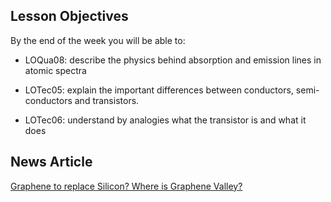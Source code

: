## Lesson Objectives

By the end of the week you will be able to:

* LOQua08: describe the physics behind absorption and emission lines in atomic spectra
* LOTec05: explain the important differences between conductors, semi-conductors and transistors.
* LOTec06: understand by analogies what the transistor is and what it does


## News Article

<a href="http://wallstreetpit.com/113644-new-graphene-transistors-super-fast-computers/" target="_blank">Graphene to replace Silicon? Where is Graphene Valley?</a>